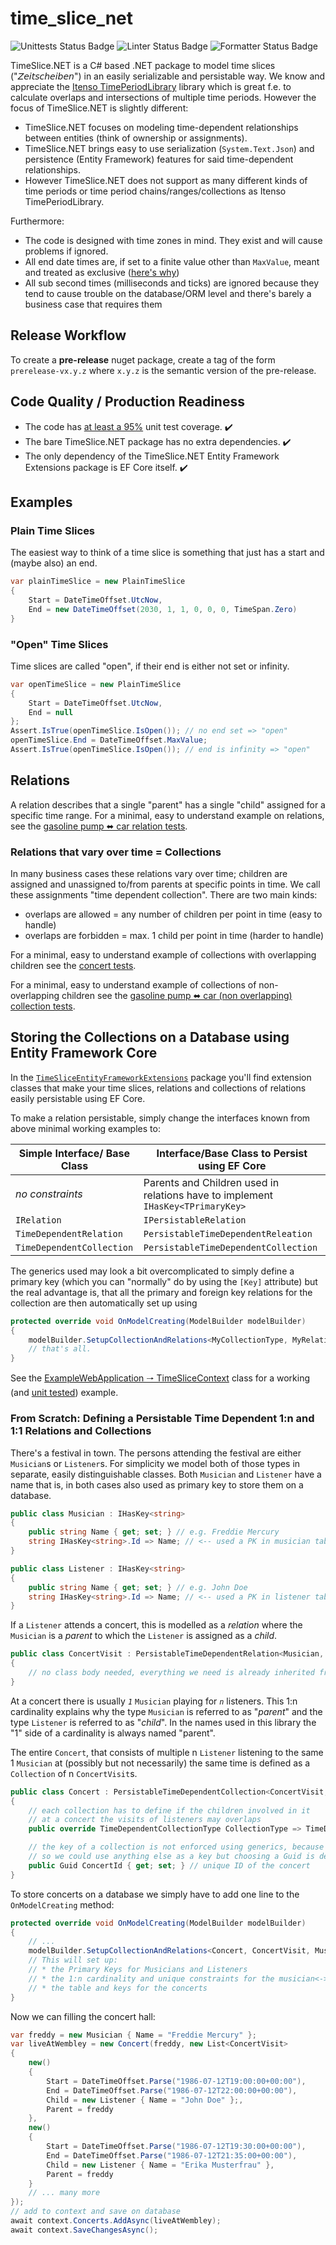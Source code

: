 # time_slice_net

![Unittests Status Badge](https://github.com/Hochfrequenz/time_slice_net/workflows/Unittests%20and%20Coverage/badge.svg)
![Linter Status Badge](https://github.com/Hochfrequenz/time_slice_net/workflows/ReSharper/badge.svg)
![Formatter Status Badge](https://github.com/Hochfrequenz/time_slice_net/workflows/dotnet-format/badge.svg)

TimeSlice.NET is a C# based .NET package to model time slices ("𝘡𝘦𝘪𝘵𝘴𝘤𝘩𝘦𝘪𝘣𝘦𝘯") in an easily serializable and persistable way.
We know and appreciate the [Itenso TimePeriodLibrary](https://github.com/Giannoudis/TimePeriodLibrary) library which is great f.e. to calculate overlaps and intersections of multiple time periods.
However the focus of TimeSlice.NET is slightly different:

- TimeSlice.NET focuses on modeling time-dependent relationships between entities (think of ownership or assignments).
- TimeSlice.NET brings easy to use serialization (`System.Text.Json`) and persistence (Entity Framework) features for said time-dependent relationships.
- However TimeSlice.NET does not support as many different kinds of time periods or time period chains/ranges/collections as Itenso TimePeriodLibrary.

Furthermore:

- The code is designed with time zones in mind. They exist and will cause problems if ignored.
- All end date times are, if set to a finite value other than `MaxValue`, meant and treated as exclusive ([here's why](https://hf-kklein.github.io/exclusive_end_dates.github.io/))
- All sub second times (milliseconds and ticks) are ignored because they tend to cause trouble on the database/ORM level and there's barely a business case that requires them

## Release Workflow
To create a **pre-release** nuget package, create a tag of the form `prerelease-vx.y.z` where `x.y.z` is the semantic version of the pre-release.

## Code Quality / Production Readiness

- The code has [at least a 95%](https://github.com/Hochfrequenz/time_slice_net/blob/main/.github/workflows/unittests_and_coverage.yml#L34) unit test coverage. ✔️
- The bare TimeSlice.NET package has no extra dependencies. ✔️
- The only dependency of the TimeSlice.NET Entity Framework Extensions package is EF Core itself. ✔️

## Examples

### Plain Time Slices

The easiest way to think of a time slice is something that just has a start and (maybe also) an end.

```c#
var plainTimeSlice = new PlainTimeSlice
{
    Start = DateTimeOffset.UtcNow,
    End = new DateTimeOffset(2030, 1, 1, 0, 0, 0, TimeSpan.Zero)
}
```

### "Open" Time Slices

Time slices are called "open", if their end is either not set or infinity.

```c#
var openTimeSlice = new PlainTimeSlice
{
    Start = DateTimeOffset.UtcNow,
    End = null
};
Assert.IsTrue(openTimeSlice.IsOpen()); // no end set => "open"
openTimeSlice.End = DateTimeOffset.MaxValue;
Assert.IsTrue(openTimeSlice.IsOpen()); // end is infinity => "open"
```

## Relations

A relation describes that a single "parent" has a single "child" assigned for a specific time range.
For a minimal, easy to understand example on relations, see the [gasoline pump ⬌ car relation tests](TimeSliceNet/TimeSliceTests/GasolinePumpCarRelationExampleTests.cs).

### Relations that vary over time = Collections

In many business cases these relations vary over time; children are assigned and unassigned to/from parents at specific points in time.
We call these assignments "time dependent collection".
There are two main kinds:

- overlaps are allowed = any number of children per point in time (easy to handle)
- overlaps are forbidden = max. 1 child per point in time (harder to handle)

For a minimal, easy to understand example of collections with overlapping children see the [concert tests](TimeSliceNet/TimeSliceTests/ConcertOverlappingExampleTests.cs).

For a minimal, easy to understand example of collections of non-overlapping children see the [gasoline pump ⬌ car (non overlapping) collection tests](TimeSliceNet/TimeSliceTests/GasolinePumpCarNonOverlappingExampleTests.cs).

## Storing the Collections on a Database using Entity Framework Core

In the [`TimeSliceEntityFrameworkExtensions`](TimeSliceNet/TimeSliceEntityFrameWorkExtensions) package you'll find extension classes that make your time slices, relations and collections of relations easily persistable using EF Core.

To make a relation persistable, simply change the interfaces known from above minimal working examples to:

| Simple Interface/ Base Class | Interface/Base Class to Persist using EF Core                                   |
| ---------------------------- | ------------------------------------------------------------------------------- |
| _no constraints_             | Parents and Children used in relations have to implement `IHasKey<TPrimaryKey>` |
| `IRelation`                  | `IPersistableRelation`                                                          |
| `TimeDependentRelation`      | `PersistableTimeDependentReleation`                                             |
| `TimeDependentCollection`    | `PersistableTimeDependentCollection`                                            |

The generics used may look a bit overcomplicated to simply define a primary key (which you can "normally" do by using the `[Key]` attribute) but the real advantage is, that all the primary and foreign key relations for the collection are then automatically set up using

```c#
protected override void OnModelCreating(ModelBuilder modelBuilder)
{
    modelBuilder.SetupCollectionAndRelations<MyCollectionType, MyRelationType, MyParent, MyParentsKey, MyChild, MyChildsKey>(collection=>collection.YourKey);
    // that's all.
}
```

See the [ExampleWebApplication 🠒 TimeSliceContext](TimeSliceNet/ExampleWebApplication/TimeSliceContext.cs) class for a working (and [unit tested](TimeSliceNet/TimeSliceTests/EntityFrameworkExtensionTests)) example.

### From Scratch: Defining a Persistable Time Dependent 1:n and 1:1 Relations and Collections

There's a festival in town.
The persons attending the festival are either `Musician`s or `Listener`s.
For simplicity we model both of those types in separate, easily distinguishable classes.
Both `Musician` and `Listener` have a name that is, in both cases also used as primary key to store them on a database.

```c#
public class Musician : IHasKey<string>
{
    public string Name { get; set; } // e.g. Freddie Mercury
    string IHasKey<string>.Id => Name; // <-- used a PK in musician table
}

public class Listener : IHasKey<string>
{
    public string Name { get; set; } // e.g. John Doe
    string IHasKey<string>.Id => Name; // <-- used a PK in listener table
}
```

If a `Listener` attends a concert, this is modelled as a _relation_ where the `Musician` is a _parent_ to which the `Listener` is assigned as a _child_.

```c#
public class ConcertVisit : PersistableTimeDependentRelation<Musician, string, Listener, string>
{
    // no class body needed, everything we need is already inherited from the base class
}
```

At a concert there is usually _`1`_ `Musician` playing for _`n`_ listeners.
This 1:n cardinality explains why the type `Musician` is referred to as "_parent_" and the type `Listener` is referred to as "_child_".
In the names used in this library the "1" side of a cardinality is always named "parent".

The entire `Concert`, that consists of multiple n `Listener` listening to the same 1 `Musician` at (possibly but not necessarily) the same time is defined as a `Collection` of n `ConcertVisit`s.

```c#
public class Concert : PersistableTimeDependentCollection<ConcertVisit, Musician, string, Listener, string>
{
    // each collection has to define if the children involved in it
    // at a concert the visits of listeners may overlaps
    public override TimeDependentCollectionType CollectionType => TimeDependentCollectionType.AllowOverlaps;

    // the key of a collection is not enforced using generics, because it's not necessary.
    // so we could use anything else as a key but choosing a Guid is definitly not a bad idea at all.
    public Guid ConcertId { get; set; } // unique ID of the concert
}
```

To store concerts on a database we simply have to add one line to the `OnModelCreating` method:

```c#
protected override void OnModelCreating(ModelBuilder modelBuilder)
{
    // ...
    modelBuilder.SetupCollectionAndRelations<Concert, ConcertVisit, Musician, string, Listener, string>(concert=>concert.ConcertId);
    // This will set up:
    // * the Primary Keys for Musicians and Listeners
    // * the 1:n cardinality and unique constraints for the musician<->listener relation
    // * the table and keys for the concerts
}
```

Now we can filling the concert hall:

```c#
var freddy = new Musician { Name = "Freddie Mercury" };
var liveAtWembley = new Concert(freddy, new List<ConcertVisit>
{
    new()
    {
        Start = DateTimeOffset.Parse("1986-07-12T19:00:00+00:00"),
        End = DateTimeOffset.Parse("1986-07-12T22:00:00+00:00"),
        Child = new Listener { Name = "John Doe" };,
        Parent = freddy
    },
    new()
    {
        Start = DateTimeOffset.Parse("1986-07-12T19:30:00+00:00"),
        End = DateTimeOffset.Parse("1986-07-12T21:35:00+00:00"),
        Child = new Listener { Name = "Erika Musterfrau" },
        Parent = freddy
    }
    // ... many more
});
// add to context and save on database
await context.Concerts.AddAsync(liveAtWembley);
await context.SaveChangesAsync();
```
